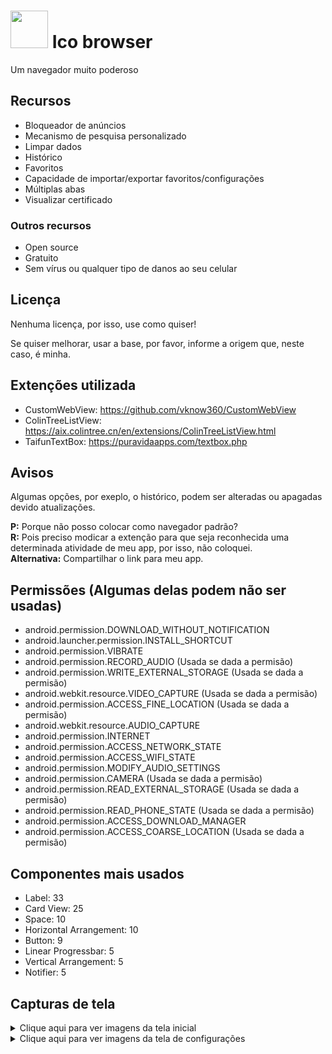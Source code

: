 # <img src="https://user-images.githubusercontent.com/69695537/163718652-ffcd51a5-dc9d-4b33-9adc-e2be88c796b3.png" height="60"> Ico browser
Um navegador muito poderoso

## Recursos

- Bloqueador de anúncios
- Mecanismo de pesquisa personalizado
- Limpar dados
- Histórico
- Favoritos
- Capacidade de importar/exportar favoritos/configurações
- Múltiplas abas
- Visualizar certificado

### Outros recursos

- Open source
- Gratuito
- Sem vírus ou qualquer tipo de danos ao seu celular

## Licença

Nenhuma licença, por isso, use como quiser! 

Se quiser melhorar, usar a base, por favor, informe a origem que, neste caso, é minha.

## Extenções utilizada

- CustomWebView: https://github.com/vknow360/CustomWebView
- ColinTreeListView: https://aix.colintree.cn/en/extensions/ColinTreeListView.html
- TaifunTextBox: https://puravidaapps.com/textbox.php

## Avisos

Algumas opções, por exeplo, o histórico, podem ser alteradas ou apagadas devido atualizações.

**P:** Porque não posso colocar como navegador padrão?<br>
**R:** Pois preciso modicar a extenção para que seja reconhecida uma determinada atividade de meu app, por isso, não coloquei.<br>
**Alternativa:** Compartilhar o link para meu app.

## Permissões (Algumas delas podem não ser usadas)

- android.permission.DOWNLOAD_WITHOUT_NOTIFICATION 
- android.launcher.permission.INSTALL_SHORTCUT 
- android.permission.VIBRATE 
- android.permission.RECORD_AUDIO (Usada se dada a permisão)
- android.permission.WRITE_EXTERNAL_STORAGE (Usada se dada a permisão)
- android.webkit.resource.VIDEO_CAPTURE (Usada se dada a permisão)
- android.permission.ACCESS_FINE_LOCATION (Usada se dada a permisão)
- android.webkit.resource.AUDIO_CAPTURE 
- android.permission.INTERNET 
- android.permission.ACCESS_NETWORK_STATE 
- android.permission.ACCESS_WIFI_STATE 
- android.permission.MODIFY_AUDIO_SETTINGS 
- android.permission.CAMERA (Usada se dada a permisão)
- android.permission.READ_EXTERNAL_STORAGE (Usada se dada a permisão)
- android.permission.READ_PHONE_STATE (Usada se dada a permisão)
- android.permission.ACCESS_DOWNLOAD_MANAGER 
- android.permission.ACCESS_COARSE_LOCATION (Usada se dada a permisão)

## Componentes mais usados

- Label: 33
- Card View: 25
- Space: 10
- Horizontal Arrangement: 10
- Button: 9
- Linear Progressbar: 5
- Vertical Arrangement: 5
- Notifier: 5

## Capturas de tela

<details close>
<summary>Clique aqui para ver imagens da tela inicial</summary>
<br>
<img src="https://user-images.githubusercontent.com/69695537/163718762-aa461119-f908-48c3-953c-96dd33dc2dc2.jpg" height="600">
<br>
<img src="https://user-images.githubusercontent.com/69695537/163719872-ac20d95a-b030-460a-bfde-19928bacadeb.jpg" height="600">
<br>
<img src="https://user-images.githubusercontent.com/69695537/163718771-ba4a9fbd-4244-4eb9-97f4-d1f3cf823b1d.jpg" height="600">
<br>
<img src="https://user-images.githubusercontent.com/69695537/163718793-c5d53aa0-96b7-44ce-9ed6-292dd1204eca.jpg" height="600">
<br>
<img src="https://user-images.githubusercontent.com/69695537/163718782-09c4a833-21b1-45d7-bf5c-a669179c3463.jpg" height="600">
<br>
<img src="https://user-images.githubusercontent.com/69695537/163718796-5f7cc3ad-eac8-4607-aa5c-5e94ffcfc6fc.jpg" height="600">
<br>
<img src="https://user-images.githubusercontent.com/69695537/163718800-2001b205-d7ca-427b-a48d-80f001e8a96a.jpg" height="600">
<br>
<img src="https://user-images.githubusercontent.com/69695537/163718803-34a665cc-6fb2-4443-aebc-ca3612ef5831.jpg" height="600">
<br>
<img src="https://user-images.githubusercontent.com/69695537/163718805-bf8f10d6-ad7a-401c-8bb7-ed2a129752ca.jpg" height="600">
<br>
<img src="https://user-images.githubusercontent.com/69695537/163718809-b6a11f3d-5690-4a3f-9af3-e741da9ab7bb.jpg" height="600">
<br>
<img src="https://user-images.githubusercontent.com/69695537/163718811-a6577e26-0931-4bd5-a3c0-5d7c523e5ef2.jpg" height="600">
</details>

<details close>
<summary>Clique aqui para ver imagens da tela de configurações</summary>
<br>
<img src="https://user-images.githubusercontent.com/69695537/163718814-0a314750-56d9-4cdb-b624-2fc0117ab3e5.jpg" height="600">
<br>
<img src="https://user-images.githubusercontent.com/69695537/163718820-34e51196-2b6f-40e8-bede-4c0c7b9bfcb5.jpg" height="600">
<br>
<img src="https://user-images.githubusercontent.com/69695537/163718822-e491e8df-54eb-48d4-8e41-2bf571d4d25b.jpg" height="600">
<br>
<img src="https://user-images.githubusercontent.com/69695537/163718823-6a9c85dc-2848-4ef4-99f9-84a14bdd9212.jpg" height="600">
<br>
<img src="https://user-images.githubusercontent.com/69695537/163718826-d6d31b51-318d-467b-97cf-b67488daf6b1.jpg" height="600">
<br>
<img src="https://user-images.githubusercontent.com/69695537/163718833-1dcddbb4-e534-4739-86bb-18438294b5b0.jpg" height="600">
<br>
<img src="https://user-images.githubusercontent.com/69695537/163718835-dc1d88f5-54e2-45c0-aa10-9150897c1e2e.jpg" height="600">

</details>
